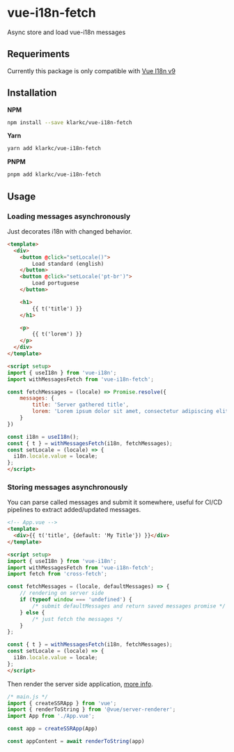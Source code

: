 # vue-i18n-fetch

Async store and load vue-i18n messages

## Requeriments

Currently this package is only compatible with [Vue I18n v9](https://vue-i18n.intlify.dev)

## Installation

**NPM**

```bash
npm install --save klarkc/vue-i18n-fetch
```

**Yarn**

```bash
yarn add klarkc/vue-i18n-fetch
```

**PNPM**

```bash
pnpm add klarkc/vue-i18n-fetch
```

## Usage

### Loading messages asynchronously

Just decorates i18n with changed behavior.

```html
<template>
  <div>
    <button @click="setLocale()">
        Load standard (english)
    </button>
    <button @click="setLocale('pt-br')">
        Load portuguese
    </button>

    <h1>
        {{ t('title') }}
    </h1>

    <p>
        {{ t('lorem') }}
    </p>
  </div>
</template>

<script setup>
import { useI18n } from 'vue-i18n';
import withMessagesFetch from 'vue-i18n-fetch';

const fetchMessages = (locale) => Promise.resolve({
    messages: {
        title: 'Server gathered title',
        lorem: 'Lorem ipsum dolor sit amet, consectetur adipiscing elit'
    }
})

const i18n = useI18n();
const { t } = withMessagesFetch(i18n, fetchMessages);
const setLocale = (locale) => {
  i18n.locale.value = locale;
};
</script>
```

### Storing messages asynchronously

You can parse called messages and submit it somewhere, useful for CI/CD pipelines to extract added/updated messages.

```html
<!-- App.vue -->
<template>
  <div>{{ t('title', {default: 'My Title'}) }}</div>
</template>

<script setup>
import { useI18n } from 'vue-i18n';
import withMessagesFetch from 'vue-i18n-fetch';
import fetch from 'cross-fetch';

const fetchMessages = (locale, defaultMessages) => {
    // rendering on server side
    if (typeof window === 'undefined') {
        /* submit defaultMessages and return saved messages promise */
    } else {
        /* just fetch the messages */
    }
};

const { t } = withMessagesFetch(i18n, fetchMessages);
const setLocale = (locale) => {
  i18n.locale.value = locale;
};
</script>
```

Then render the server side application, [more info](https://v3.vuejs.org/guide/ssr).

```js
/* main.js */
import { createSSRApp } from 'vue';
import { renderToString } from '@vue/server-renderer';
import App from './App.vue';

const app = createSSRApp(App)

const appContent = await renderToString(app)
```